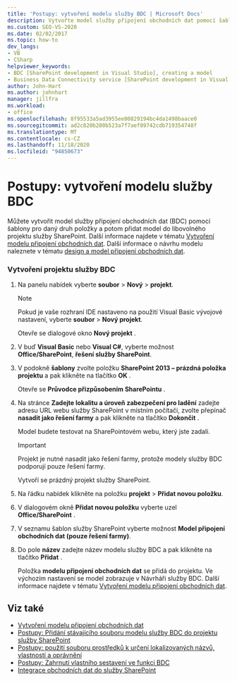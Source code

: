 ```yaml
---
title: 'Postupy: vytvoření modelu služby BDC | Microsoft Docs'
description: Vytvořte model služby připojení obchodních dat pomocí šablony sady Visual Studio pro daný druh položky a poté přidejte model do libovolného projektu služby SharePoint.
ms.custom: SEO-VS-2020
ms.date: 02/02/2017
ms.topic: how-to
dev_langs:
- VB
- CSharp
helpviewer_keywords:
- BDC [SharePoint development in Visual Studio], creating a model
- Business Data Connectivity service [SharePoint development in Visual Studio], creating a model
author: John-Hart
ms.author: johnhart
manager: jillfra
ms.workload:
- office
ms.openlocfilehash: 8f95533a5ad3955ee00829194bc4da1498baace0
ms.sourcegitcommit: ad2c820b280b523a7f7aef89742cdb719354748f
ms.translationtype: MT
ms.contentlocale: cs-CZ
ms.lasthandoff: 11/18/2020
ms.locfileid: "94850673"
---
```

# <a name="how-to-create-a-bdc-model"></a>Postupy: vytvoření modelu služby BDC
  Můžete vytvořit model služby připojení obchodních dat (BDC) pomocí šablony pro daný druh položky a potom přidat model do libovolného projektu služby SharePoint. Další informace najdete v tématu [Vytvoření modelu připojení obchodních dat](../sharepoint/creating-a-business-data-connectivity-model.md). Další informace o návrhu modelu naleznete v tématu [design a model připojení obchodních dat](../sharepoint/designing-a-business-data-connectivity-model.md).

### <a name="to-create-a-bdc-project"></a>Vytvoření projektu služby BDC

1. Na panelu nabídek vyberte **soubor**  >  **Nový**  >  **projekt**.

    > [!NOTE]
    > Pokud je vaše rozhraní IDE nastaveno na použití Visual Basic vývojové nastavení, vyberte **soubor**  >  **Nový projekt**.

     Otevře se dialogové okno **Nový projekt** .

2. V buď **Visual Basic** nebo **Visual C#**, vyberte možnost **Office/SharePoint**, **řešení služby SharePoint**.

3. V podokně **šablony** zvolte položku **SharePoint 2013 – prázdná položka projektu** a pak klikněte na tlačítko **OK** .

     Otevře se **Průvodce přizpůsobením SharePointu** .

4. Na stránce **Zadejte lokalitu a úroveň zabezpečení pro ladění** zadejte adresu URL webu služby SharePoint v místním počítači, zvolte přepínač **nasadit jako řešení farmy** a pak klikněte na tlačítko **Dokončit** .

     Model budete testovat na SharePointovém webu, který jste zadali.

    > [!IMPORTANT]
    > Projekt je nutné nasadit jako řešení farmy, protože modely služby BDC podporují pouze řešení farmy.

     Vytvoří se prázdný projekt služby SharePoint.

5. Na řádku nabídek klikněte na položku **projekt**  >  **Přidat novou položku**.

6. V dialogovém okně **Přidat novou položku** vyberte uzel **Office/SharePoint** .

7. V seznamu šablon služby SharePoint vyberte možnost **Model připojení obchodních dat (pouze řešení farmy)**.

8. Do pole **název** zadejte název modelu služby BDC a pak klikněte na tlačítko **Přidat** .

     Položka **modelu připojení obchodních dat** se přidá do projektu. Ve výchozím nastavení se model zobrazuje v Návrháři služby BDC. Další informace najdete v tématu [Vytvoření modelu připojení obchodních dat](../sharepoint/creating-a-business-data-connectivity-model.md).

## <a name="see-also"></a>Viz také
- [Vytvoření modelu připojení obchodních dat](../sharepoint/creating-a-business-data-connectivity-model.md)
- [Postupy: Přidání stávajícího souboru modelu služby BDC do projektu služby SharePoint](../sharepoint/how-to-add-an-existing-bdc-model-file-to-a-sharepoint-project.md)
- [Postupy: použití souboru prostředků k určení lokalizovaných názvů, vlastností a oprávnění](../sharepoint/how-to-use-a-resource-file-to-specify-localized-names-properties-and-permissions.md)
- [Postupy: Zahrnutí vlastního sestavení ve funkci BDC](../sharepoint/how-to-include-a-custom-assembly-in-a-bdc-feature.md)
- [Integrace obchodních dat do služby SharePoint](../sharepoint/integrating-business-data-into-sharepoint.md)
